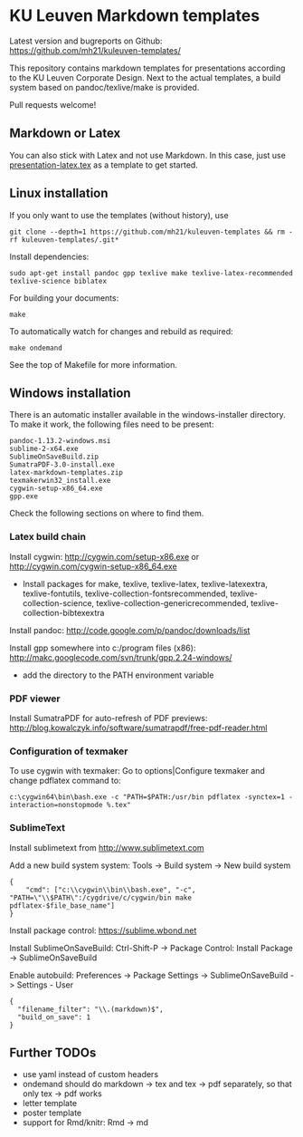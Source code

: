 # KU Leuven Markdown templates

Latest version and bugreports on Github: <https://github.com/mh21/kuleuven-templates/>

This repository contains markdown templates for presentations according to the KU Leuven Corporate Design.
Next to the actual templates, a build system based on pandoc/texlive/make is provided.

Pull requests welcome!

## Markdown or Latex

You can also stick with Latex and not use Markdown.
In this case, just use [presentation-latex.tex](presentation-latex.tex) as a template to get started.

## Linux installation

If you only want to use the templates (without history), use

    git clone --depth=1 https://github.com/mh21/kuleuven-templates && rm -rf kuleuven-templates/.git*

Install dependencies:

    sudo apt-get install pandoc gpp texlive make texlive-latex-recommended texlive-science biblatex

For building your documents:

    make

To automatically watch for changes and rebuild as required:

    make ondemand

See the top of Makefile for more information.

## Windows installation

There is an automatic installer available in the windows-installer directory. To
make it work, the following files need to be present:

    pandoc-1.13.2-windows.msi
    sublime-2-x64.exe
    SublimeOnSaveBuild.zip
    SumatraPDF-3.0-install.exe
    latex-markdown-templates.zip
    texmakerwin32_install.exe
    cygwin-setup-x86_64.exe
    gpp.exe

Check the following sections on where to find them.

### Latex build chain

Install cygwin: <http://cygwin.com/setup-x86.exe> or <http://cygwin.com/cygwin-setup-x86_64.exe>

- Install packages for make, texlive, texlive-latex, texlive-latexextra, texlive-fontutils, texlive-collection-fontsrecommended, texlive-collection-science, texlive-collection-genericrecommended, texlive-collection-bibtexextra

Install pandoc: <http://code.google.com/p/pandoc/downloads/list>

Install gpp somewhere into c:/program files (x86): <http://makc.googlecode.com/svn/trunk/gpp.2.24-windows/>

- add the directory to the PATH environment variable

### PDF viewer

Install SumatraPDF for auto-refresh of PDF previews: <http://blog.kowalczyk.info/software/sumatrapdf/free-pdf-reader.html>

### Configuration of texmaker

To use cygwin with texmaker: Go to options|Configure texmaker and change pdflatex command to:

    c:\cygwin64\bin\bash.exe -c "PATH=$PATH:/usr/bin pdflatex -synctex=1 -interaction=nonstopmode %.tex"

### SublimeText

Install sublimetext from <http://www.sublimetext.com>

Add a new build system system: Tools -> Build system -> New build system

    {
        "cmd": ["c:\\cygwin\\bin\\bash.exe", "-c", "PATH=\"\\$PATH\":/cygdrive/c/cygwin/bin make pdflatex-$file_base_name"]
    }

Install package control: <https://sublime.wbond.net>

Install SublimeOnSaveBuild: Ctrl-Shift-P -> Package Control: Install Package -> SublimeOnSaveBuild

Enable autobuild: Preferences -> Package Settings -> SublimeOnSaveBuild -> Settings - User

    {
      "filename_filter": "\\.(markdown)$",
      "build_on_save": 1
    }

Further TODOs
-------------

- use yaml instead of custom headers
- ondemand should do markdown -> tex and tex -> pdf separately, so that only tex -> pdf works
- letter template
- poster template
- support for Rmd/knitr: Rmd -> md
